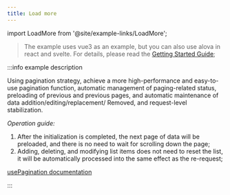 ```yaml
---
title: Load more
---
```


import LoadMore from '@site/example-links/LoadMore';

> The example uses vue3 as an example, but you can also use alova in react and svelte. For details, please read the [Getting Started Guide](/v2/tutorial/getting-started);

<LoadMore></LoadMore>

:::info example description

Using pagination strategy, achieve a more high-performance and easy-to-use pagination function, automatic management of paging-related status, preloading of previous and previous pages, and automatic maintenance of data addition/editing/replacement/ Removed, and request-level stabilization.

_Operation guide:_

1. After the initialization is completed, the next page of data will be preloaded, and there is no need to wait for scrolling down the page;
2. Adding, deleting, and modifying list items does not need to reset the list, it will be automatically processed into the same effect as the re-request;

[usePagination documentation](/v2/tutorial/strategy/usePagination)

:::
